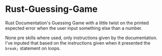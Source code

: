 # Rust-Guessing-Game
Rust Documentation's Guessing Game with a little twist on the printed expected error when the user input something else than a number. 

None pre skills where used, only instructions given by the documentation. I've inputed that based on the instructions given when it presented the `break;` statement on loops.   
